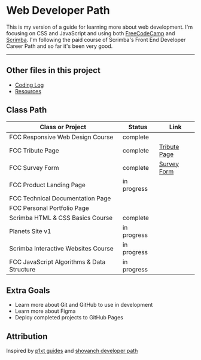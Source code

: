 # Web Developer Path
This is my version of a guide for learning more about web development. I'm focusing on CSS and JavaScript and using both [FreeCodeCamp](https://www.freecodecamp.org/) and [Scrimba](https://scrimba.com/).  I'm following the paid course of Scrimba's Front End Developer Career Path and so far it's been very good.

------

## Other files in this project
* [Coding Log](https://github.com/steller-jay/webdev-guide/blob/main/log.md)
* [Resources](https://github.com/steller-jay/webdev-guide/blob/main/resources.md)

## Class Path

| Class or Project | Status | Link |
| ------ | ------ | ------ |
| FCC Responsive Web Design Course | complete | |
| FCC Tribute Page | complete | [Tribute Page](https://steller-jay.github.io/fcc-tribute/) |
| FCC Survey Form | complete | [Survey Form](https://steller-jay.github.io/fcc-survey/) |
| FCC Product Landing Page | in progress | |
| FCC Technical Documentation Page | | |
| FCC Personal Portfolio Page | | |
| Scrimba HTML & CSS Basics Course | complete | |
| Planets Site v1 | in progress | | 
| Scrimba Interactive Websites Course | in progress | |
| FCC JavaScript Algorithms & Data Structure | in progress | |

## Extra Goals
* Learn more about Git and GitHub to use in development
* Learn more about Figma
* Deploy completed projects to GitHub Pages

## Attribution
Inspired by [p1xt guides](https://github.com/P1xt/p1xt-guides) and [shovanch developer path](https://github.com/shovanch/fullstack-web-developer-path)
